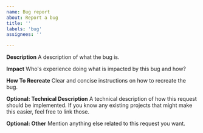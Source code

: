 ```yaml
---
name: Bug report
about: Report a bug
title: ''
labels: 'bug'
assignees: ''

---
```


**Description**
A description of what the bug is. 

**Impact**
Who's experience doing what is impacted by this bug and how?

**How To Recreate**
Clear and concise instructions on how to recreate the bug.

**Optional: Technical Description**
A technical description of how this request should be implemented. If you know any existing projects that might make this easier, feel free to link those.

**Optional: Other**
Mention anything else related to this request you want.
